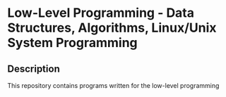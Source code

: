 # Low-Level Programming - Data Structures, Algorithms, Linux/Unix System Programming
##  Description
This repository contains programs written for the low-level programming

